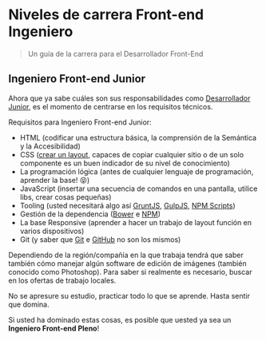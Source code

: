 # Niveles de carrera Front-end Ingeniero
> Un guía de la carrera para el Desarrollador Front-End

## Ingeniero Front-end Junior

Ahora que ya sabe cuáles son sus responsabilidades como [Desarrollador Junior](/translations/es/developer.md#junior), es el momento de centrarse en los requisitos técnicos.

Requisitos para Ingeniero Front-end Junior:

* HTML (codificar una estructura básica, la comprensión de la Semántica y la Accesibilidad)
* CSS ([crear un layout](http://pt-br.learnlayout.com/), capaces de copiar cualquier sitio o de un solo componente es un buen indicador de su nivel de conocimiento)
* La programación lógica (antes de cualquier lenguaje de programación, aprender la base! :stuck_out_tongue_closed_eyes:)
* JavaScript (insertar una secuencia de comandos en una pantalla, utilice libs, crear cosas pequeñas)
* Tooling (usted necesitará algo así [GruntJS](http://gruntjs.com/), [GulpJS](http://gulpjs.com/), [NPM Scripts](https://docs.npmjs.com/misc/scripts))
* Gestión de la dependencia ([Bower](http://bower.io/) e [NPM](https://npmjs.org/))
* La base Responsive (aprender a hacer un trabajo de layout función en varios dispositivos)
* Git (y saber que [Git](https://git-scm.com/) e [GitHub](http://github.com/) no son los mismos)

Dependiendo de la región/compañía en la que trabaja tendrá que saber también cómo manejar algún software de edición de imágenes (también conocido como Photoshop). Para saber si realmente es necesario, buscar en los ofertas de trabajo locales.

No se apresure su estudio, practicar todo lo que se aprende. Hasta sentir que domina.

Si usted ha dominado estas cosas, es posible que uested ya sea un **Ingeniero Front-end Pleno**!
